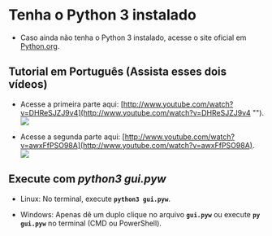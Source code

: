 # Tenha o Python 3 instalado

 - Caso ainda não tenha o Python 3 instalado, acesse o site oficial em
    [Python.org](https://www.python.org).

## Tutorial em Português (Assista esses dois vídeos)

 - Acesse a primeira parte aqui:
    [http://www.youtube.com/watch?v=DHReSJZJ9v4](http://www.youtube.com/watch?v=DHReSJZJ9v4 "").
    [![](http://img.youtube.com/vi/DHReSJZJ9v4/0.jpg)](http://www.youtube.com/watch?v=DHReSJZJ9v4 "")

 - Acesse a segunda parte aqui:
    [http://www.youtube.com/watch?v=awxFfPSO98A](http://www.youtube.com/watch?v=awxFfPSO98A).
    [![](http://img.youtube.com/vi/awxFfPSO98A/0.jpg)](http://www.youtube.com/watch?v=awxFfPSO98A "")


## Execute com *python3 gui.pyw*

 - Linux: No terminal, execute **```python3 gui.pyw```**.

 - Windows: Apenas dê um duplo clique no arquivo **```gui.pyw```** ou execute **```py gui.pyw```**
    no terminal (CMD ou PowerShell).


